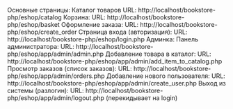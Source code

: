 Основные страницы:
Каталог товаров URL: http://localhost/bookstore-php/eshop/catalog
Корзина: URL: http://localhost/bookstore-php/eshop/basket
Оформление заказа: URL: http://localhost/bookstore-php/eshop/create_order
Страница входа (авторизация): URL: http://localhost/bookstore-php/eshop/login.php
Админка:
Панель администратора: URL: http://localhost/bookstore-php/eshop/app/admin/admin.php
Добавление товара в каталог: URL: http://localhost/bookstore-php/eshop/app/admin/add_item_to_catalog.php
Просмотр заказов (список заказов): URL: http://localhost/bookstore-php/eshop/app/admin/orders.php
Добавление нового пользователя: URL: http://localhost/bookstore-php/eshop/app/admin/create_user.php
Выход из системы (разлогин): URL: http://localhost/bookstore-php/eshop/app/admin/logout.php (перекидывает на login)
